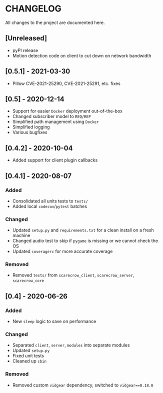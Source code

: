 # CHANGELOG
All changes to the project are documented here.

## [Unreleased]
- pyPI release 
- Motion detection code on client to cut down on network bandwidth

## [0.5.1] - 2021-03-30
* Pillow CVE-2021-25290, CVE-2021-25291, etc. fixes

## [0.5] - 2020-12-14
* Support for easier `Docker` deployment out-of-the-box
* Changed subscriber model to `REQ/REP`
* Simplified path management using `Docker`
* Simplified logging
* Various bugfixes

## [0.4.2] - 2020-10-04
* Added support for client plugin callbacks

## [0.4.1] - 2020-08-07

### Added
- Consolidated all units tests to `tests/` 
- Added local `codecov`/`pytest` batches

### Changed
- Updated `setup.py` and `requirements.txt` for a clean install on a fresh machine
- Changed audio test to skip if `pygame` is missing or we cannot check the OS
- Updated `coveragerc` for more accurate coverage

### Removed
- Removed `tests/` from `scarecrow_client`, `scarecrow_server`, `scarecrow_core`

## [0.4] - 2020-06-26
### Added
- New `sleep` logic to save on performance

### Changed
- Separated `client`, `server`, `modules` into separate modules
- Updated `setup.py`
- Fixed unit tests 
- Cleaned up `sbin`

### Removed
- Removed custom `vidgear` dependency, switched to `vidgear==0.18.0`